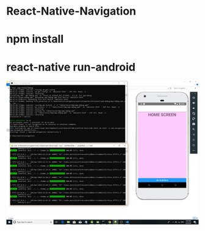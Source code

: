 # React-Native-Navigation
# npm install
# react-native run-android
<img src ="https://github.com/saadabdeen/React-Native-Navigation/blob/master/RNnavigation.jpg"/>
